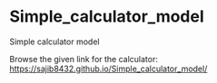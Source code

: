 # Simple_calculator_model
Simple calculator model

Browse the given link for the calculator: https://sajib8432.github.io/Simple_calculator_model/
